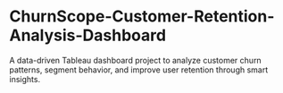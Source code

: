 # ChurnScope-Customer-Retention-Analysis-Dashboard
A data-driven Tableau dashboard project to analyze customer churn patterns, segment behavior, and improve user retention through smart insights.
